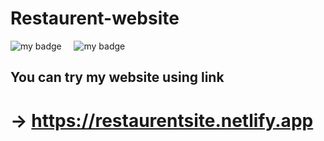# Restaurent-website
![my badge](https://img.shields.io/badge/Made%20with-Html&Css-blue?style=for-the-badge&logo=)  &nbsp;  &nbsp; ![my badge](https://img.shields.io/github/last-commit/Shubh99992/Restaurent-website?style=for-the-badge) 

## You can try my website using link 
# →  https://restaurentsite.netlify.app
